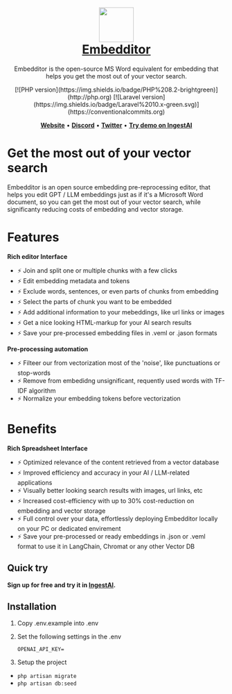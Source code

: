 <h1 align="center" style="border-bottom: none">
    <div>
        <a href="https://embedditor.ai">
            <img src="https://embedditor.ingestai.co/images/logo.jpg" width="80" />
            <br>
            Embedditor
        </a>
    </div>
</h1>

<p align="center">Embedditor is the open-source MS Word equivalent for embedding that helps you get the most out of your vector search.</p>

<div align="center">
[![PHP version](https://img.shields.io/badge/PHP%208.2-brightgreen)](http://php.org)
[![Laravel version](https://img.shields.io/badge/Laravel%2010.x-green.svg)](https://conventionalcommits.org)
</div>

<p align="center">
    <a href="https://embedditor.ai"><b>Website</b></a> •
    <a href="https://discord.gg/7gF8dVv86E"><b>Discord</b></a> •
    <a href="https://twitter.com/embedditor"><b>Twitter</b></a> •
    <a href="https://ingestai.io"><b>Try demo on IngestAI</b></a>
</p>

# Get the most out of your vector search

Embedditor is an open source embedding pre-reprocessing editor, that helps you edit GPT / LLM embeddings just as if it's a Microsoft Word document, so you can get the most out of your vector search, while significanty reducing costs of embedding and vector storage.

# Features
**Rich editor Interface**

- ⚡ Join and split one or multiple chunks with a few clicks
- ⚡ Edit embedding metadata and tokens
- ⚡ Exclude words, sentences, or even parts of chunks from embedding
- ⚡ Select the parts of chunk you want to be embedded
- ⚡ Add additional information to your mebeddings, like url links or images
- ⚡ Get a nice looking HTML-markup for your AI search results
- ⚡ Save your pre-processed embedding files in .veml or .jason formats

**Pre-processing automation**
- ⚡ Filteer our from vectorization most of the 'noise', like punctuations or stop-words
- ⚡ Remove from embedidng unsignificant, requently used words with TF-IDF algorithm
- ⚡ Normalize your embedding tokens before vectorization

# Benefits
**Rich Spreadsheet Interface**

- ⚡ Optimized relevance of the content retrieved from a vector database
- ⚡ Improved efficiency and accuracy in your AI / LLM-related applications
- ⚡ Visually better looking search results with images, url links, etc
- ⚡ Increased cost-efficiency with up to 30% cost-reduction on embedding and vector storage
- ⚡ Full control over your data, effortlessly deploying Embedditor locally on your PC or dedicated envirement
- ⚡ Save your pre-processed or ready embeddings in .json or .veml format to use it in LangChain, Chromat or any other Vector DB


## Quick try
**Sign up for free and try it in [IngestAI](https://ingestai.io/signup).**

<!-- # Rich Spreadsheet Interface

- ⚡ **Basic Operations**: Create, Read, Update and Delete Tables, Columns, and Rows
- ⚡ **Fields Operations**: Sort, Filter, Hide / Unhide Columns
- ⚡ **Multiple Views Types**: Grid (By default), Gallery, Form View, and Kanban View
- ⚡ **View Permissions Types**: Collaborative Views, & Locked Views
- ⚡ **Share Bases / Views**: either Public or Private (with Password Protected)
- ⚡ **Variant Cell Types**: ID, LinkToAnotherRecord, Lookup, Rollup, SingleLineText, Attachment, Currency, Formula, etc
- ⚡ **Access Control with Roles**: Fine-grained Access Control at different levels
- ⚡ **and more** -->

<!-- ### FAQ

**What is embedding (vectorization)?**

**What are embeddings?**

**What is vector search?**

**What is embeddings metadata?**

**What is embedding tokens?**

**What is void embedding tokens?**
A void (embedding) tokens are words in your content (embedding metadata), that will appear in your vector search results but are filtered out of embedding and so won’t be found with vector search.

**What is hidden embedding token?**
A hidden embedding token is a token that will be embedded for vector storage but doesn’t appear in your metadata – the content you will retrieve using vector search.

**What size have embeddings?**
Embedding your content to vector space increases its size, requiring up to 10X of storage space than your row content. That is why filtering out unnecessary and low-relevant tokens not only improves your vector search but also helps you reduce cost of embedding and storage. -->


## Installation

1. Copy .env.example into .env

2. Set the following settings in the .env


    `OPENAI_API_KEY=`


3. Setup the project

- `php artisan migrate`
- `php artisan db:seed`

